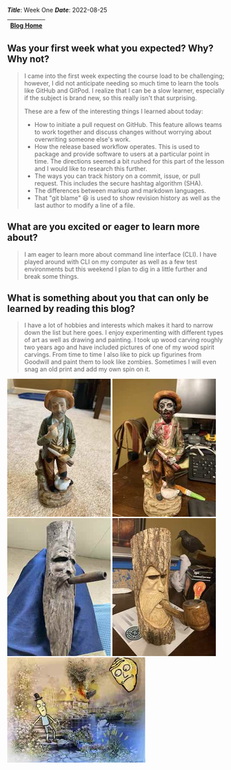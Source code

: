 ***Title***: Week One
***Date***: 2022-08-25

|[Blog Home](../index.md)|
|------------------------|
 
## Was your first week what you expected?  Why?  Why not?
> I came into the first week expecting the course load to be challenging; however, I did not anticipate needing so much time to learn the tools like GitHub and GitPod.  I realize that I can be a slow learner, especially if the subject is brand new, so this really isn't that surprising.
>
> These are a few of the interesting things I learned about today:
> - How to initiate a pull request on GitHub.  This feature allows teams to work together and discuss changes without worrying about overwriting someone else's work.
> - How the release based workflow operates.  This is used to package and provide software to users at a particular point in time.  The directions seemed a bit rushed for this part of the lesson and I would like to research this further.
> - The ways you can track history on a commit, issue, or pull request.  This includes the secure hashtag algorithm (SHA).
> - The differences between markup and markdown languages.
> - That "git blame" :laughing: is used to show revision history as well as the last author to modify a line of a file.

## What are you excited or eager to learn more about?
> I am eager to learn more about command line interface (CLI).  I have played around with CLI on my computer as well as a few test environments but this weekend I plan to dig in a little further and break some things.

## What is something about you that can only be learned by reading this blog?
> I have a lot of hobbies and interests which makes it hard to narrow down the list but here goes.  I enjoy experimenting with different types of art as well as drawing and painting.  I took up wood carving roughly two years ago and have included pictures of one of my wood spirit carvings.  From time to time I also like to pick up figurines from Goodwill and paint them to look like zombies.  Sometimes I will even snag an old print and add my own spin on it.

![Painting image](/img/figure_before.jpg)
![Painting image](/img/figure_after.jpg)
![Painting image](/img/woodspirit_1.jpg)
![Painting image](/img/woodspirit_2.jpg)
![Painting image](/img/paint_rm.jpg)
